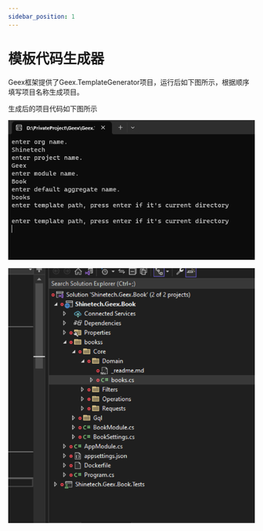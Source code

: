 ```yaml
---
sidebar_position: 1
---
```


# 模板代码生成器

Geex框架提供了Geex.TemplateGenerator项目，运行后如下图所示，根据顺序填写项目名称生成项目。

生成后的项目代码如下图所示

![Docusaurus Plushie](./image/tmp.png)


![Docusaurus Plushie](./image/tmpcode.png)
